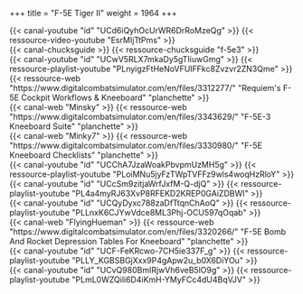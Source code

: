+++
title = "F-5E Tiger II"
weight = 1964
+++

<div class="contenu"> <!-- le hangar de Sklang //-->
{{< canal-youtube "id" "UCd6iQyhOcUrWR6DrRoMzeQg" >}}
{{< ressource-video-youtube "EsrMIjTtPms" >}}
</div>

<div class="contenu"> <!-- Chuck's guide //-->
{{< canal-chucksguide >}}
{{< ressource-chucksguide "f-5e3" >}}
</div>

<div class="contenu de_qualite"> <!-- Requiem / The Air Combat Tutorial Library //-->
{{< canal-youtube "id" "UCwV5RLX7mkaDy5gTIiuwGmg" >}}
{{< ressource-playlist-youtube "PLnyigzFtHeNoVFUIFFkc8Zvzvr2ZN3Qme" >}}
{{< ressource-web "https://www.digitalcombatsimulator.com/en/files/3312277/" "Requiem's F-5E Cockpit Workflows & Kneeboard" "planchette" >}}
</div>

<div class="contenu de_qualite"> <!-- Minsky //-->
{{< canal-web "Minsky" >}}
{{< ressource-web "https://www.digitalcombatsimulator.com/en/files/3343629/" "F-5E-3 Kneeboard Suite" "planchette" >}}
</div>

<div class="contenu de_qualite"> <!-- Minky7 //-->
{{< canal-web "Minky7" >}}
{{< ressource-web "https://www.digitalcombatsimulator.com/en/files/3330980/" "F-5E Kneeboard Checklists" "planchette" >}}
</div>

<div class="contenu de_qualite"> <!-- Bunyap Sims //-->
{{< canal-youtube "id" "UCChA7JzaWoakPbvpmUzMH5g" >}}
{{< ressource-playlist-youtube "PLoiMNu5jyFzTWpTVFFz9wls4woqHzRloY" >}}
</div>

<div class="contenu"> <!-- Tricker //-->
{{< canal-youtube "id" "UCcSm9zitjaWrfJxfM-Q-djQ" >}}
{{< ressource-playlist-youtube "PL4a4myRJ63XvP8RFEKD2KREP0GAiZDBWI" >}}
</div>

<div class="contenu"> <!-- Heinlein //-->
{{< canal-youtube "id" "UCQyDyxc788zaDfTtqnChAoQ" >}}
{{< ressource-playlist-youtube "PLLnxK6CJYwVdce8ML3Phj-OCU597qOqab" >}}
</div>


<div class="contenu"> <!-- FlyingHueman //-->
{{< canal-web "FlyingHueman" >}}
{{< ressource-web "https://www.digitalcombatsimulator.com/en/files/3320266/" "F-5E Bomb And Rocket Depression Tables For Kneeboard" "planchette" >}}
</div>

<div class="contenu"> <!-- Deephack //-->
{{< canal-youtube "id" "UCF-FeKRcwo-7CH5ie337F_g" >}}
{{< ressource-playlist-youtube "PLLY_KGBSBGjXxx9P4gApw2u_b0X6DiYOu" >}}
</div>

<div class="contenu"> <!-- Banana Mayo //-->
{{< canal-youtube "id" "UCvQ980BmIRjwVh6veB5lO9g" >}}
{{< ressource-playlist-youtube "PLmL0WZQili6D4iKmH-YMyFCc4dU4BqVJV" >}}
</div>

